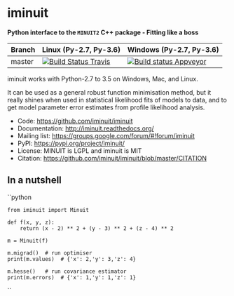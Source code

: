 # iminuit

**Python interface to the `MINUIT2` C++ package - Fitting like a boss**

Branch | Linux (Py-2.7, Py-3.6) | Windows (Py-2.7, Py-3.6)
------ | ---------------------- | ------------------------
master | [![Build Status Travis](https://travis-ci.org/iminuit/iminuit.svg?branch=master)](https://travis-ci.org/iminuit/iminuit?branch=master) | [![Build status Appveyor](https://ci.appveyor.com/api/projects/status/g6vymxvu9ax34e7l?svg=true)](https://ci.appveyor.com/project/HDembinski/iminuit-b4eg8)

iminuit works with Python-2.7 to 3.5 on Windows, Mac, and Linux.

It can be used as a general robust function minimisation method, but it really
shines when used in statistical likelihood fits of models to data,
and to get model parameter error estimates from profile likelihood analysis.

* Code: https://github.com/iminuit/iminuit
* Documentation: http://iminuit.readthedocs.org/
* Mailing list: https://groups.google.com/forum/#!forum/iminuit
* PyPI: https://pypi.org/project/iminuit/
* License: MINUIT is LGPL and iminuit is MIT
* Citation: https://github.com/iminuit/iminuit/blob/master/CITATION

## In a nutshell

``python

    from iminuit import Minuit

    def f(x, y, z):
        return (x - 2) ** 2 + (y - 3) ** 2 + (z - 4) ** 2

    m = Minuit(f)

    m.migrad()  # run optimiser
    print(m.values)  # {'x': 2,'y': 3,'z': 4}

    m.hesse()   # run covariance estimator
    print(m.errors)  # {'x': 1,'y': 1,'z': 1}
``